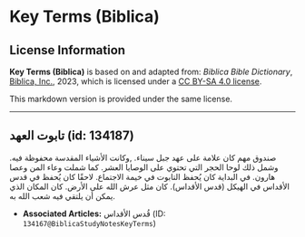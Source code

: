 # Key Terms (Biblica)

## License Information

**Key Terms (Biblica)** is based on and adapted from: _Biblica Bible Dictionary_, [Biblica, Inc.](https://www.biblica.com/), 2023, which is licensed under a [CC BY-SA 4.0 license](https://creativecommons.org/licenses/by-sa/4.0/legalcode.en).

This markdown version is provided under the same license.



--------------------------------

## تابوت العهد (id: 134187)

صندوق مهم كان علامة على عهد جبل سيناء. ,وكانت الأشياء المقدسة محفوظة فيه. وشمل ذلك لوحا الحجر التي تحتوي على الوصايا العشر. كما شملت وعاء المن وعصا هارون. في البداية كان يُحفظ التابوت في خيمة الاجتماع. لاحقًا كان يُحفظ في قدس الأقداس في الهيكل (قدس الأقداس). كان مثل عرش الله على الأرض. كان المكان الذي يمكن أن يلتقي فيه شعب الله به.

* **Associated Articles:** قُدس الأقداس (ID: `134167@BiblicaStudyNotesKeyTerms`)

